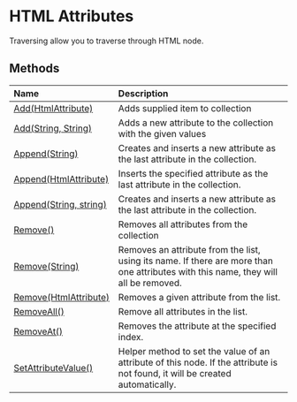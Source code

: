 # HTML Attributes

Traversing allow you to traverse through HTML node.

## Methods

| Name | Description |
| :--- | :---------- |
| [Add(HtmlAttribute)](add) | Adds supplied item to collection |
| [Add(String, String)](add#public-void-addstring-name-string-value) | Adds a new attribute to the collection with the given values |
| [Append(String)](append) | Creates and inserts a new attribute as the last attribute in the collection. |
| [Append(HtmlAttribute)](append#public-htmlattribute-appendhtmlattribute-newattribute) | Inserts the specified attribute as the last attribute in the collection. |
| [Append(String, string)](append#public-htmlattribute-appendstring-name-string-value) | Creates and inserts a new attribute as the last attribute in the collection. |
| [Remove()](remove-attribute) | Removes all attributes from the collection |
| [Remove(String)](remove-attribute#public-void-removestring-name) | Removes an attribute from the list, using its name. If there are more than one attributes with this name, they will all be removed. |
| [Remove(HtmlAttribute)](remove-attribute#public-void-removehtmlattribute-attribute) | Removes a given attribute from the list. |
| [RemoveAll()](removeall-attribute) | Remove all attributes in the list. |
| [RemoveAt()](remove-at) | Removes the attribute at the specified index. |
| [SetAttributeValue()](set-attribute-value) | Helper method to set the value of an attribute of this node. If the attribute is not found, it will be created automatically. |
